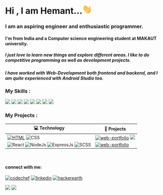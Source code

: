 # Hi , I am Hemant...<img src="https://raw.githubusercontent.com/ABSphreak/ABSphreak/master/gifs/Hi.gif" width="32px">

### I am an aspiring engineer and enthusiastic programmer. 
#### I'm from India and a Computer science engineering student at MAKAUT university.

##### I just love to learn new things and explore different areas. I like to do competitive programming as well as development projects. 
##### I have worked with Web-Development both frontend and backend, and I am quite experienced with Android Studio too.

### My Skills :
<img src="https://img.shields.io/badge/C%2B%2B-00599C?style=for-the-badge&logo=c%2B%2B&logoColor=white" />  <img src="https://img.shields.io/badge/Python-14354C?style=for-the-badge&logo=python&logoColor=white" />  <img src="https://img.shields.io/badge/HTML5-E34F26?style=for-the-badge&logo=html5&logoColor=white" />  <img src="https://img.shields.io/badge/CSS3-1572B6?style=for-the-badge&logo=css3&logoColor=white" />  <img src="https://img.shields.io/badge/JavaScript-F7DF1E?style=for-the-badge&logo=javascript&logoColor=black" />  <img src="https://img.shields.io/badge/REACT-1F232A?style=for-the-badge&logo=react&logoColor=#61DBFB" />  <img src="https://img.shields.io/badge/Node.js-43853D?style=for-the-badge&logo=node.js&logoColor=white" />  <img src="https://img.shields.io/badge/Sass-CC6699?style=for-the-badge&logo=sass&logoColor=white" />
<br>

### My Projects :

| 💻 **Technology**   | 🚀 **Projects**   |
| ------------------------------------------------------------------------------------------------------------------------------------------------------------------------------------------------------------------------------------------------------------------------- | ------------------------------------------------------------------------------------------------------------------------------------------------------------------------------------------------------------------ |
| [![HTML](https://img.shields.io/static/v1?label=&message=HTML&color=ff751a&logo=HTML5&logoColor=FFFFFF)](https://developer.mozilla.org/en-US/docs/Web/Guide/HTML/HTML5) ![CSS](https://img.shields.io/static/v1?label=&message=CSS&color=blue&logo=CSS3&logoColor=FFFFFF) | [![web-portfolio](https://img.shields.io/static/v1?label=&message=Github-Profiles&color=000605&logo=github&logoColor=white&labelColor=000605)](https://github.com/Hemant1101/web_Devs/tree/main/Github%20profiles)  [<img src="https://img.icons8.com/fluent/18/000000/link.png"/>](https://jolly-fermi-062ac9.netlify.app) |
| ![React](https://img.shields.io/static/v1?label=&message=React&color=61dbfb&logo=react&logoColor=000000) ![NodeJs](https://img.shields.io/static/v1?label=&message=NodeJs&color=6cc24a&logo=nodejs&logoColor=FFFFFF) ![ExpressJs](https://img.shields.io/static/v1?label=&message=ExpressJs&color=6cc24a&logo=nodejs&logoColor=FFFFFF) ![SCSS](https://img.shields.io/static/v1?label=&message=SCSS&color=cd6799&logo=CSS3&logoColor=FFFFFF) | [![web-portfolio](https://img.shields.io/static/v1?label=&message=Hotel-Management-System&color=000605&logo=react&logoColor=white&labelColor=000605)](https://github.com/Hemant1101/hotel-management-system)|

<br>

#### connect with me:

[<img src='https://cdn.jsdelivr.net/npm/simple-icons@3.0.1/icons/codechef.svg' alt='codechef' height='50'>](https://www.codechef.com/users/hemant1101) 
[<img src='https://cdn.jsdelivr.net/npm/simple-icons@3.0.1/icons/linkedin.svg' alt='linkedin' height='50'>](https://www.linkedin.com/in/hemant-kumar-mandal-417a491b0/)
[<img src='https://cdn.jsdelivr.net/npm/simple-icons@3.0.1/icons/hackerearth.svg' alt='hackerearth' height='50'>](https://www.hackerearth.com/@hemantkumar31)

<div>
  <img height="170" src="https://github-readme-stats.vercel.app/api?username=hemant1101&layout=compact&hide_border=true&theme=radical" />   
  <img height="170" src="https://github-readme-stats.vercel.app/api/top-langs/?username=hemant1101&layout=compact&hide_border=true&theme=radical" />
</div>
